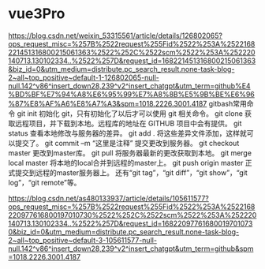 # vue3Pro
https://blog.csdn.net/weixin_53315561/article/details/126802065?ops_request_misc=%257B%2522request%255Fid%2522%253A%2522168221451316800215061363%2522%252C%2522scm%2522%253A%252220140713.130102334..%2522%257D&request_id=168221451316800215061363&biz_id=0&utm_medium=distribute.pc_search_result.none-task-blog-2~all~top_positive~default-1-126802065-null-null.142^v86^insert_down28,239^v2^insert_chatgpt&utm_term=github%E4%BD%BF%E7%94%A8%E6%95%99%E7%A8%8B%E5%9B%BE%E6%96%87%E8%AF%A6%E8%A7%A3&spm=1018.2226.3001.4187
gitbash常用命令
git init 初始化 git，只有初始化了以后才可以使用 git 相关命令。
git clone 获取远程项目，并下载到本地。远程库的地址在 GITHUB 项目中会有提供。
git status 查看本地修改与服务器的差异。
git add . 将这些差异文件添加，这样就可以提交了。
git commit –m “这里是注释” 提交更改到服务器。
git checkout master 更改到master库。
git pull 将服务器最新的更改获取到本地。
git merge local master 将本地的local合并到远程的master上。
git push origin master 正式提交到远程的master服务器上。
还有“git tag”，“git diff”，“git show”，“git log”，“git remote”等。

https://blog.csdn.net/as480133937/article/details/105611577?ops_request_misc=%257B%2522request%255Fid%2522%253A%2522168220977616800197010730%2522%252C%2522scm%2522%253A%252220140713.130102334..%2522%257D&request_id=168220977616800197010730&biz_id=0&utm_medium=distribute.pc_search_result.none-task-blog-2~all~top_positive~default-3-105611577-null-null.142^v86^insert_down28,239^v2^insert_chatgpt&utm_term=github&spm=1018.2226.3001.4187
